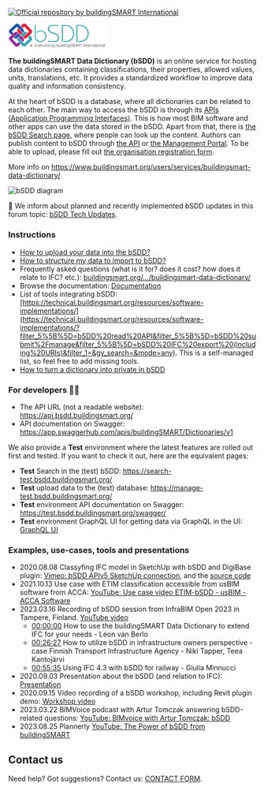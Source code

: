[![Official repository by buildingSMART International](https://img.shields.io/badge/buildingSMART-Official%20Repository-orange.svg)](https://www.buildingsmart.org/)

<img src="Documentation/graphics/bSDD_logo.png"
     alt="bSDD logo"
     style="width: 200px" />

**The buildingSMART Data Dictionary (bSDD)** is an online service for hosting data dictionaries containing classifications, their properties, allowed values, units, translations, etc. It provides a standardized workflow to improve data quality and information consistency.

At the heart of bSDD is a database, where all dictionaries can be related to each other. The main way to access the bSDD is through its [APIs (Application Programming Interfaces)](https://app.swaggerhub.com/apis/buildingSMART/Dictionaries/v1). This is how most BIM software and other apps can use the data stored in the bSDD. Apart from that, there is [the bSDD Search page](https://search.bsdd.buildingsmart.org/), where people can look up the content. Authors can publish content to bSDD through [the API](https://app.swaggerhub.com/apis/buildingSMART/Dictionaries/v1) or [the Management Portal](https://manage.bsdd.buildingsmart.org/). To be able to upload, please fill out [the organisation registration form](https://bsi-technicalservices.atlassian.net/servicedesk/customer/portal/3/group/4/create/25).

More info on https://www.buildingsmart.org/users/services/buildingsmart-data-dictionary/

<img src="https://github.com/buildingSMART/bSDD/assets/22922395/0b581c14-fd16-402f-baa8-c55eac500eff"
     alt="bSDD diagram"
     style="width: 550px" />

📢 We inform about planned and recently implemented bSDD updates in this forum topic:
[bSDD Tech Updates](https://forums.buildingsmart.org/t/bsdd-tech-updates/4889).

### Instructions

* [How to upload your data into the bSDD?](/Documentation/bSDD%20import%20tutorial.md)
* [How to structure my data to import to bSDD?](/Documentation/bSDD%20JSON%20import%20model.md)
* Frequently asked questions (what is it for? does it cost? how does it relate to IFC? etc.): [buildingsmart.org/.../buildingsmart-data-dictionary/](https://www.buildingsmart.org/users/services/buildingsmart-data-dictionary/)
* Browse the documentation: [Documentation](Documentation)
* List of tools integrating bSDD: [https://technical.buildingsmart.org/resources/software-implementations/](https://technical.buildingsmart.org/resources/software-implementations/?filter_5%5B%5D=bSDD%20read%20API&filter_5%5B%5D=bSDD%20submit%2Fmanage&filter_5%5B%5D=bSDD%20IFC%20export%20(including%20URIs)&filter_1=&gv_search=&mode=any). This is a self-managed list, so feel free to add missing tools.
* [How to turn a dictionary into private in bSDD](https://scribehow.com/shared/How_to_turn_a_dictionary_into_private_in_bSDD__uwo7s5scREWWY0f9LehJCg)

### For developers 👩‍💻
* The API URL (not a readable website): https://api.bsdd.buildingsmart.org/ 
* API documentation on Swagger: https://app.swaggerhub.com/apis/buildingSMART/Dictionaries/v1

We also provide a **Test** environment where the latest features are rolled out first and tested. If you want to check it out, here are the equivalent pages:
* **Test** Search in the (test) bSDD: https://search-test.bsdd.buildingsmart.org/
* **Test** upload data to the (test) database: https://manage-test.bsdd.buildingsmart.org/
* **Test** environment API documentation on Swagger: https://test.bsdd.buildingsmart.org/swagger/
* **Test** environment GraphQL UI for getting data via GraphQL in the UI: [GraphQL UI](https://test.bsdd.buildingsmart.org/graphiql)

### Examples, use-cases, tools and presentations
* 2020.08.08 Classyfing IFC model in SketchUp with bSDD and DigiBase plugin: [Vimeo: bSDD APIv5 SketchUp connection](https://vimeo.com/446417661/ff8b6605d3), and the [source code](https://github.com/DigiBase-VolkerWessels/SketchUp-bsDD-plugin)
* 2021.10.13 Use case with ETIM classification accessible from usBIM software from ACCA: [YouTube: Use case video ETIM-bSDD - usBIM - ACCA Software](https://www.youtube.com/watch?v=KTzJRJkisKk&ab_channel=ETIMInternational)
* 2023.03.16 Recording of bSDD session from InfraBIM Open 2023 in Tampere, Finland. [YouTube video](https://www.youtube.com/watch?v=gie0ryGD3NQ)
     * [00:00:00](https://www.youtube.com/watch?v=gie0ryGD3NQ&t=0s) How to use the buildingSMART Data Dictionary to extend IFC for your needs - Léon van Berlo
     * [00:26:27](https://www.youtube.com/watch?v=gie0ryGD3NQ&t=1587s) How to utilize bSDD in infrastructure owners perspective - case Finnish Transport Infrastructure Agency - Niki Tapper, Teea Kantojärvi
     * [00:55:35](https://www.youtube.com/watch?v=gie0ryGD3NQ&t=3335s) Using IFC 4.3 with bSDD for railway - Giulia Minnucci
* 2020.09.03 Presentation about the bSDD (and relation to IFC): [Presentation](https://www.slideshare.net/berlotti/20200903-the-2020-buildingsmart-data-dictionary-prototype-bsdd)
* 2020.09.15 Video recording of a bSDD workshop, including Revit plugin demo: [Workshop video](https://app.box.com/s/lndnjrbx80n87eg1eq1zhhbqoz8hfmyz/file/720558204462 (start at 1.44.00))
* 2023.03.22 BIMVoice podcast with Artur Tomczak answering bSDD-related questions: [YouTube: BIMvoice with Artur Tomczak: bSDD](https://www.youtube.com/watch?v=VMgaTZhFmjE)
* 2023.08.25 Plannerly [YouTube: The Power of bSDD from buildingSMART](https://www.youtube.com/watch?v=QZHsPEN-L0w)

## Contact us

Need help? Got suggestions? Contact us: [CONTACT FORM](https://share.hsforms.com/1RtgbtGyIQpCd7Cdwt2l67A2wx5h).


